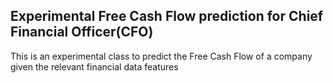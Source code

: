 ## Experimental Free Cash Flow prediction for Chief Financial Officer(CFO)

This is an experimental class to predict the Free Cash Flow of a company given the relevant financial data features